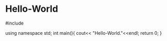 # Hello-World
#include <iostream>

using namespace std;
int main(){
	cout<< "Hello-World."<<endl;
	return 0;
}